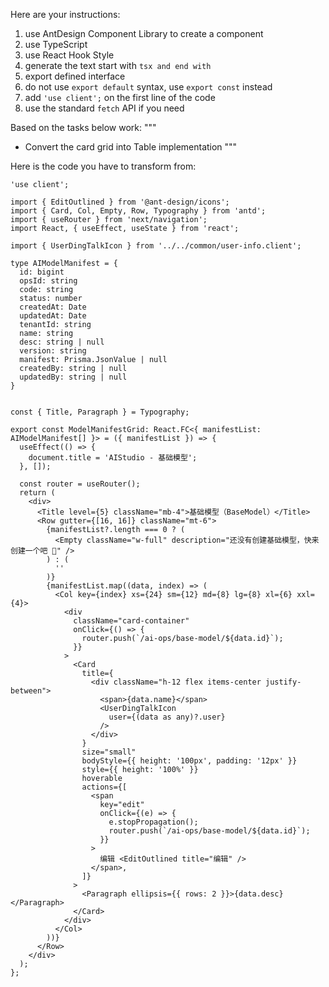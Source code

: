 Here are your instructions:

1. use AntDesign Component Library to create a component
2. use TypeScript
3. use React Hook Style
4. generate the text start with ```tsx and end with ```
5. export defined interface
6. do not use `export default` syntax, use `export const` instead
7. add `'use client';` on the first line of the code
8. use the standard `fetch` API if you need

Based on the tasks below work:
"""
* Convert the card grid into Table implementation
"""

Here is the code you have to transform from:
```tsx
'use client';

import { EditOutlined } from '@ant-design/icons';
import { Card, Col, Empty, Row, Typography } from 'antd';
import { useRouter } from 'next/navigation';
import React, { useEffect, useState } from 'react';

import { UserDingTalkIcon } from '../../common/user-info.client';

type AIModelManifest = {
  id: bigint
  opsId: string
  code: string
  status: number
  createdAt: Date
  updatedAt: Date
  tenantId: string
  name: string
  desc: string | null
  version: string
  manifest: Prisma.JsonValue | null
  createdBy: string | null
  updatedBy: string | null
}


const { Title, Paragraph } = Typography;

export const ModelManifestGrid: React.FC<{ manifestList: AIModelManifest[] }> = ({ manifestList }) => {
  useEffect(() => {
    document.title = 'AIStudio - 基础模型';
  }, []);

  const router = useRouter();
  return (
    <div>
      <Title level={5} className="mb-4">基础模型（BaseModel）</Title>
      <Row gutter={[16, 16]} className="mt-6">
        {manifestList?.length === 0 ? (
          <Empty className="w-full" description="还没有创建基础模型，快来创建一个吧 🤖" />
        ) : (
          ''
        )}
        {manifestList.map((data, index) => (
          <Col key={index} xs={24} sm={12} md={8} lg={8} xl={6} xxl={4}>
            <div
              className="card-container"
              onClick={() => {
                router.push(`/ai-ops/base-model/${data.id}`);
              }}
            >
              <Card
                title={
                  <div className="h-12 flex items-center justify-between">
                    <span>{data.name}</span>
                    <UserDingTalkIcon
                      user={(data as any)?.user}
                    />
                  </div>
                }
                size="small"
                bodyStyle={{ height: '100px', padding: '12px' }}
                style={{ height: '100%' }}
                hoverable
                actions={[
                  <span
                    key="edit"
                    onClick={(e) => {
                      e.stopPropagation();
                      router.push(`/ai-ops/base-model/${data.id}`);
                    }}
                  >
                    编辑 <EditOutlined title="编辑" />
                  </span>,
                ]}
              >
                <Paragraph ellipsis={{ rows: 2 }}>{data.desc}</Paragraph>
              </Card>
            </div>
          </Col>
        ))}
      </Row>
    </div>
  );
};
```
